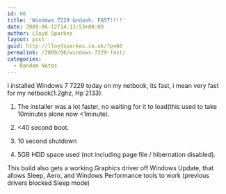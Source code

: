 ```yaml
---
id: 66
title: 'Windows 7229 &ndash; FAST!!!!'
date: 2009-06-12T14:13:53+00:00
author: Lloyd Sparkes
layout: post
guid: http://lloydsparkes.co.uk/?p=66
permalink: /2009/06/windows-7229-fast/
categories:
  - Random Notes
---
```

I installed Windows 7 7229 today on my netbook, its fast, i mean very fast for my netbook(1.2ghz, Hp 2133). 

1. The installer was a lot faster, no waiting for it to load(this used to take 10minutes alone now <1minute).

2. <40 second boot.

3. 10 second shutdown

4. 5GB HDD space used (not including page file / hibernation disabled). 

This build also gets a working Graphics driver off Windows Update, that allows Sleep, Aero, and Windows Performance tools to work (previous drivers blocked Sleep mode)
